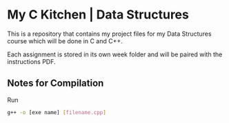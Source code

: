 # My C Kitchen | Data Structures
This is a repository that contains my project files for my Data Structures course which will be done in C and C++.

Each assignment is stored in its own week folder and will be paired with the instructions PDF.

## Notes for Compilation
Run

```sh
g++ -o [exe name] [filename.cpp]
```
